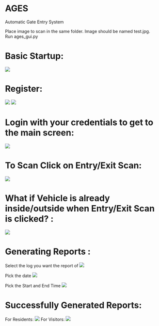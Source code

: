 # AGES
Automatic Gate Entry System

Place image to scan in the same folder. Image should be named test.jpg.
Run ages_gui.py

# Basic Startup:
![](Screenshots/BasicStartup.PNG)

# Register:
![](Screenshots/Register.PNG)
![](Screenshots/SuccesReg.PNG)

# Login with your credentials to get to the main screen:
![](Screenshots/MainScreen.PNG)

# To Scan Click on Entry/Exit Scan:
![](Screenshots/SuccessEScan.PNG)

# What if Vehicle is already inside/outside when Entry/Exit Scan is clicked? :
![](Screenshots/EntryScanFail.PNG)

# Generating Reports :
Select the log you want the report of
![](Screenshots/ReportGen.PNG)

Pick the date
![](Screenshots/ReportGen2.PNG)

Pick the Start and End Time
![](Screenshots/ReportGen3.PNG)

# Successfully Generated Reports:
For Residents:
![](Screenshots/ResReport.PNG)
For Visitors:
![](Screenshots/VisReport.PNG)


